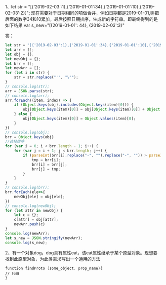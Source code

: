 1、let str = "[{'2019-02-03':1},{'2019-01-01':34},{'2019-01-01':10},{'2019-02-03':2}]";
现在需要对于日期相同的项做合并，例如日期都是2019-01-01,则把后面的数字34和10累加。最后按照日期排序，生成新的字符串。即最终得到的是如下结果
var s_new="[{2019-01-01': 44}, {2019-02-03':3}"

答：

```js
let str = "[{'2019-02-03':1},{'2019-01-01':34},{'2019-01-01':10},{'2019-02-03':2}]";
let arr = [];
let obj = {};
let newObj = {};
let brr = [];
let newArr = [];
for (let i in str) {
    str = str.replace("'", "\"");
}
// console.log(str);
arr = JSON.parse(str);
// console.log(arr);
arr.forEach((item, index) => {
    if (Object.keys(obj).includes(Object.keys(item)[0])) {
        obj[Object.keys(item)[0]] = obj[Object.keys(item)[0]] + Object.values(item)[0];
    } else {
        obj[Object.keys(item)[0]] = Object.values(item)[0];
    }
})
// console.log(obj);
brr = Object.keys(obj)
//选择排序
for (var i = 0; i < brr.length - 1; i++) {
    for (var j = i + 1; j < brr.length; j++) {
        if (parseInt(brr[i].replace("-", "").replace("-", "")) > parseInt(brr[j].replace("-", "").replace("-", ""))) {
            tmp = brr[i];
            brr[i] = brr[j];
            brr[j] = tmp;
        }
    }
}
// console.log(brr);
brr.forEach(ele=>{
    newObj[ele] = obj[ele];
})
// console.log(newObj);
for (let attr in newObj) {
    let c = {};
    c[attr] = obj[attr];
    newArr.push(c)
}
console.log(newArr);
let s_new = JSON.stringify(newArr);
console.log(s_new);
```

2、有一个对象dog，dog具有属性eat，该eat属性继承于某个原型对象。现想要找到此原型对象，为此类需求写出一个通用的方法

```
function findProto (some_object, prop_name){
// 代码
}
```


